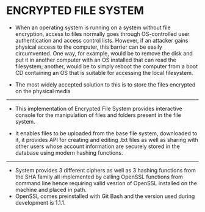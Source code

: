 # **ENCRYPTED FILE SYSTEM**

- When an operating system is running on a system without file encryption, access to files normally goes through OS-controlled user authentication and access control lists. However, if an attacker gains physical access to the computer, this barrier can be easily circumvented. One way, for example, would be to remove the disk and put it in another computer with an OS installed that can read the filesystem; another, would be to simply reboot the computer from a boot CD containing an OS that is suitable for accessing the local filesystem.

- The most widely accepted solution to this is to store the files encrypted on the physical media
---
- This implementation of Encrypted File System provides interactive console for the manipulation of files and folders present in the file system.

- It enables files to be uploaded from the base file system, downloaded to it, it provides API for creating and editing .txt files as well as sharing with other users whose account information are securely stored in the database using modern hashing functions.
---
- System provides 3 different ciphers as well as 3 hashing functions from the SHA family all implemented by calling OpenSSL functions from command line hence requiring valid vesrion of OpenSSL installed on the machine and placed in path.
- OpenSSL comes preinstalled with Git Bash and the version used during development is 1.1.1.
